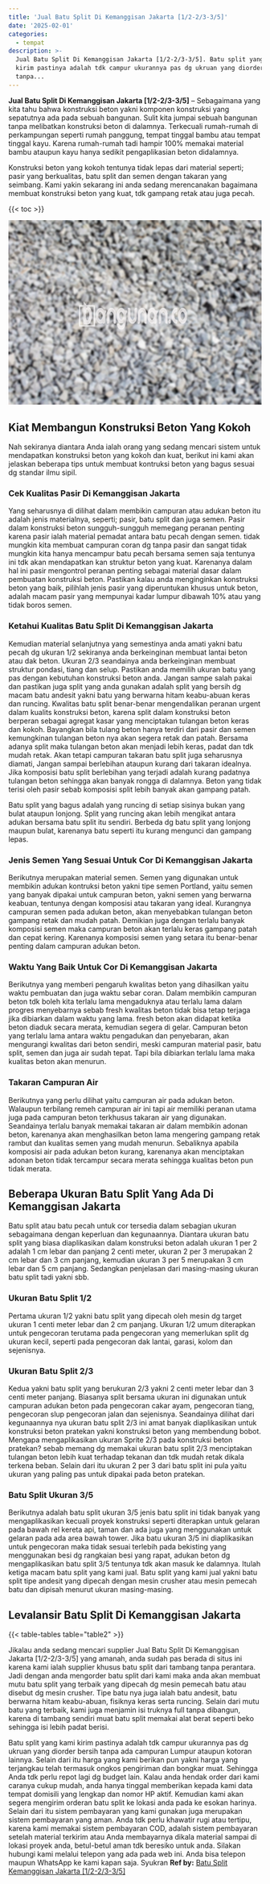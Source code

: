 ```yaml
---
title: 'Jual Batu Split Di Kemanggisan Jakarta [1/2-2/3-3/5]'
date: '2025-02-01'
categories:
  - tempat
description: >-
  Jual Batu Split Di Kemanggisan Jakarta [1/2-2/3-3/5]. Batu split yang kami
  kirim pastinya adalah tdk campur ukurannya pas dg ukruan yang diorder bersih
  tanpa...
---
```


**Jual Batu Split Di Kemanggisan Jakarta \[1/2-2/3-3/5\]** – Sebagaimana yang kita tahu bahwa konstruksi beton yakni komponen konstruksi yang sepatutnya ada pada sebuah bangunan. Sulit kita jumpai sebuah bangunan tanpa melibatkan konstruksi beton di dalamnya. Terkecuali rumah-rumah di perkampungan seperti rumah panggung, tempat tinggal bambu atau tempat tinggal kayu. Karena rumah-rumah tadi hampir 100% memakai material bambu ataupun kayu hanya sedikit pengaplikasian beton didalamnya.

Konstruksi beton yang kokoh tentunya tidak lepas dari material seperti; pasir yang berkualitas, batu split dan semen dengan takaran yang seimbang. Kami yakin sekarang ini anda sedang merencanakan bagaimana membuat konstruksi beton yang kuat, tdk gampang retak atau juga pecah.

{{< toc >}}

![Jual Batu Split Di Kemanggisan Jakarta [1/2-2/3-3/5]](/images/jual-batu-split-13.png)

## Kiat Membangun Konstruksi Beton Yang Kokoh

Nah sekiranya diantara Anda ialah orang yang sedang mencari sistem untuk mendapatkan konstruksi beton yang kokoh dan kuat, berikut ini kami akan jelaskan beberapa tips untuk membuat kontruksi beton yang bagus sesuai dg standar ilmu sipil.

### Cek Kualitas Pasir Di Kemanggisan Jakarta

Yang seharusnya di dilihat dalam membikin campuran atau adukan beton itu adalah jenis materialnya, seperti; pasir, batu split dan juga semen. Pasir dalam konstruksi beton sungguh-sungguh memegang peranan penting karena pasir ialah material pemadat antara batu pecah dengan semen. tidak mungkin kita membuat campuran coran dg tanpa pasir dan sangat tidak mungkin kita hanya mencampur batu pecah bersama semen saja tentunya ini tdk akan mendapatkan kan struktur beton yang kuat. Karenanya dalam hal ini pasir mengontrol peranan penting sebagai material dasar dalam pembuatan konstruksi beton. Pastikan kalau anda menginginkan konstruksi beton yang baik, pilihlah jenis pasir yang diperuntukan khusus untuk beton, adalah macam pasir yang mempunyai kadar lumpur dibawah 10% atau yang tidak boros semen.

### Ketahui Kualitas Batu Split Di Kemanggisan Jakarta

Kemudian material selanjutnya yang semestinya anda amati yakni batu pecah dg ukuran 1/2 sekiranya anda berkeinginan membuat lantai beton atau dak beton. Ukuran 2/3 seandainya anda berkeinginan membuat struktur pondasi, tiang dan selup. Pastikan anda memilih ukuran batu yang pas dengan kebutuhan konstruksi beton anda. Jangan sampe salah pakai dan pastikan juga split yang anda gunakan adalah split yang bersih dg macam batu andesit yakni batu yang berwarna hitam keabu-abuan keras dan runcing. Kwalitas batu split benar-benar mengendalikan peranan urgent dalam kualits konstruksi beton, karena split dalam konstruksi beton berperan sebagai agregat kasar yang menciptakan tulangan beton keras dan kokoh. Bayangkan bila tulang beton hanya terdiri dari pasir dan semen kemungkinan tulangan beton nya akan segera retak dan patah. Bersama adanya split maka tulangan beton akan menjadi lebih keras, padat dan tdk mudah retak. Akan tetapi campuran takaran batu split juga seharusnya diamati, Jangan sampai berlebihan ataupun kurang dari takaran idealnya. Jika komposisi batu split berlebihan yang terjadi adalah kurang padatnya tulangan beton sehingga akan banyak rongga di dalamnya. Beton yang tidak terisi oleh pasir sebab komposisi split lebih banyak akan gampang patah.

Batu split yang bagus adalah yang runcing di setiap sisinya bukan yang bulat ataupun lonjong. Split yang runcing akan lebih mengikat antara adukan bersama batu split itu sendiri. Berbeda dg batu split yang lonjong maupun bulat, karenanya batu seperti itu kurang mengunci dan gampang lepas.

### Jenis Semen Yang Sesuai Untuk Cor Di Kemanggisan Jakarta

Berikutnya merupakan material semen. Semen yang digunakan untuk membikin adukan kontruksi beton yakni tipe semen Portland, yaitu semen yang banyak dipakai untuk campuran beton, yakni semen yang berwarna keabuan, tentunya dengan komposisi atau takaran yang ideal. Kurangnya campuran semen pada adukan beton, akan menyebabkan tulangan beton gampang retak dan mudah patah. Demikian juga dengan terlalu banyak komposisi semen maka campuran beton akan terlalu keras gampang patah dan cepat kering. Karenanya komposisi semen yang setara itu benar-benar penting dalam campuran adukan beton.

### Waktu Yang Baik Untuk Cor Di Kemanggisan Jakarta

Berikutnya yang memberi pengaruh kwalitas beton yang dihasilkan yaitu waktu pembuatan dan juga waktu sebar coran. Dalam membikin campuran beton tdk boleh kita terlalu lama mengaduknya atau terlalu lama dalam progres menyebarnya sebab fresh kwalitas beton tidak bisa tetap terjaga jika dibiarkan dalam waktu yang lama. fresh beton akan didapat ketika beton diaduk secara merata, kemudian segera di gelar. Campuran beton yang terlalu lama antara waktu pengadukan dan penyebaran, akan mengurangi kwalitas dari beton sendiri, meski campuran material pasir, batu split, semen dan juga air sudah tepat. Tapi bila dibiarkan terlalu lama maka kualitas beton akan menurun.

### Takaran Campuran Air

Berikutnya yang perlu dilihat yaitu campuran air pada adukan beton. Walaupun terbilang remeh campuran air ini tapi air memiliki peranan utama juga pada campuran beton terkhusus takaran air yang digunakan. Seandainya terlalu banyak memakai takaran air dalam membikin adonan beton, karenanya akan menghasilkan beton lama mengering gampang retak rambut dan kualitas semen yang mudah menurun. Sebaliknya apabila komposisi air pada adukan beton kurang, karenanya akan menciptakan adonan beton tidak tercampur secara merata sehingga kualitas beton pun tidak merata.

## Beberapa Ukuran Batu Split Yang Ada Di Kemanggisan Jakarta

Batu split atau batu pecah untuk cor tersedia dalam sebagian ukuran sebagaimana dengan keperluan dan kegunaannya. Diantara ukuran batu split yang biasa diaplikasikan dalam konstruksi beton adalah ukuran 1 per 2 adalah 1 cm lebar dan panjang 2 centi meter, ukuran 2 per 3 merupakan 2 cm lebar dan 3 cm panjang, kemudian ukuran 3 per 5 merupakan 3 cm lebar dan 5 cm panjang. Sedangkan penjelasan dari masing-masing ukuran batu split tadi yakni sbb.

### Ukuran Batu Split 1/2

Pertama ukuran 1/2 yakni batu split yang dipecah oleh mesin dg target ukuran 1 centi meter lebar dan 2 cm panjang. Ukuran 1/2 umum diterapkan untuk pengecoran terutama pada pengecoran yang memerlukan split dg ukuran kecil, seperti pada pengecoran dak lantai, garasi, kolom dan sejenisnya.

### Ukuran Batu Split 2/3

Kedua yakni batu split yang berukuran 2/3 yakni 2 centi meter lebar dan 3 centi meter panjang. Biasanya split bersama ukuran ini digunakan untuk campuran adukan beton pada pengecoran cakar ayam, pengecoran tiang, pengecoran slup pengecoran jalan dan sejenisnya. Seandainya dilihat dari kegunaannya nya ukuran batu split 2/3 ini amat banyak diaplikasikan untuk konstruksi beton pratekan yakni konstruksi beton yang membendung bobot. Mengapa mengaplikasikan ukuran Sprite 2/3 pada konstruksi beton pratekan? sebab memang dg memakai ukuran batu split 2/3 menciptakan tulangan beton lebih kuat terhadap tekanan dan tdk mudah retak dikala terkena beban. Selain dari itu ukuran 2 per 3 dari batu split ini pula yaitu ukuran yang paling pas untuk dipakai pada beton pratekan.

### Batu Split Ukuran 3/5

Berikutnya adalah batu split ukuran 3/5 jenis batu split ini tidak banyak yang mengaplikasikan kecuali proyek konstruksi seperti diterapkan untuk gelaran pada bawah rel kereta api, taman dan ada juga yang menggunakan untuk gelaran pada ada area bawah tower. Jika batu ukuran 3/5 ini diaplikasikan untuk pengecoran maka tidak sesuai terlebih pada bekisting yang menggunakan besi dg rangkaian besi yang rapat, adukan beton dg mengaplikasikan batu split 3/5 tentunya tdk akan masuk ke dalamnya. Itulah ketiga macam batu split yang kami jual. Batu split yang kami jual yakni batu split tipe andesit yang dipecah dengan mesin crusher atau mesin pemecah batu dan dipisah menurut ukuran masing-masing.

## Levalansir Batu Split Di Kemanggisan Jakarta

{{< table-tables table="table2" >}}

Jikalau anda sedang mencari supplier Jual Batu Split Di Kemanggisan Jakarta \[1/2-2/3-3/5\] yang amanah, anda sudah pas berada di situs ini karena kami ialah supplier khusus batu split dari tambang tanpa perantara. Jadi dengan anda mengorder batu split dari kami maka anda akan membuat mutu batu split yang terbaik yang dipecah dg mesin pemecah batu atau disebut dg mesin crusher. Tipe batu nya juga ialah batu andesit, batu berwarna hitam keabu-abuan, fisiknya keras serta runcing. Selain dari mutu batu yang terbaik, kami juga menjamin isi truknya full tanpa dibangun, karena di tambang sendiri muat batu split memakai alat berat seperti beko sehingga isi lebih padat berisi.

Batu split yang kami kirim pastinya adalah tdk campur ukurannya pas dg ukruan yang diorder bersih tanpa ada campuran Lumpur ataupun kotoran lainnya. Selain dari itu harga yang kami berikan pun yakni harga yang terjangkau telah termasuk ongkos pengiriman dan bongkar muat. Sehingga Anda tdk perlu repot lagi dg budget lain. Kalau anda hendak order dari kami caranya cukup mudah, anda hanya tinggal memberikan kepada kami data tempat domisili yang lengkap dan nomor HP aktif. Kemudian kami akan segera mengirim orderan batu split ke lokasi anda pada ke esokan harinya. Selain dari itu sistem pembayaran yang kami gunakan juga merupakan sistem pembayaran yang aman. Anda tdk perlu khawatir rugi atau tertipu, karena kami memakai sistem pembayaran COD, adalah sistem pembayaran setelah material terkirim atau Anda membayarnya dikala material sampai di lokasi proyek anda, betul-betul aman tdk beresiko untuk anda. Silakan hubungi kami melalui telepon yang ada pada web ini. Anda bisa telepon maupun WhatsApp ke kami kapan saja. Syukran
**Ref by:** [Batu Split Kemanggisan Jakarta [1/2-2/3-3/5]](https://id.wikipedia.org/wiki/Batu)
